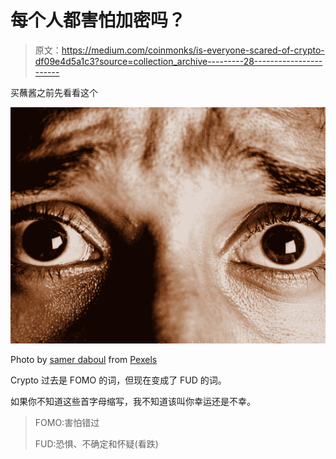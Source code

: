 # 每个人都害怕加密吗？

> 原文：<https://medium.com/coinmonks/is-everyone-scared-of-crypto-df09e4d5a1c3?source=collection_archive---------28----------------------->

买蘸酱之前先看看这个

![](img/6e9959dec853201ed429390115645186.png)

Photo by [samer daboul](https://www.pexels.com/@samerdaboul?utm_content=attributionCopyText&utm_medium=referral&utm_source=pexels) from [Pexels](https://www.pexels.com/photo/extreme-close-up-photo-of-frightened-eyes-4178738/?utm_content=attributionCopyText&utm_medium=referral&utm_source=pexels)

Crypto 过去是 FOMO 的词，但现在变成了 FUD 的词。

如果你不知道这些首字母缩写，我不知道该叫你幸运还是不幸。

> FOMO:害怕错过
> 
> FUD:恐惧、不确定和怀疑(看跌)